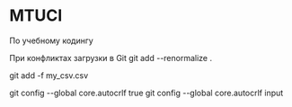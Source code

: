 # MTUCI
По учебному кодингу

При конфликтах загрузки в Git
git add --renormalize .

git add -f my_csv.csv

git config --global core.autocrlf true
git config --global core.autocrlf input
